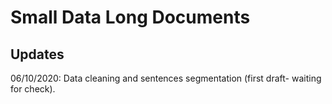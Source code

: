 # Small Data Long Documents
## Updates
06/10/2020: Data cleaning and sentences segmentation (first draft- waiting for check).
